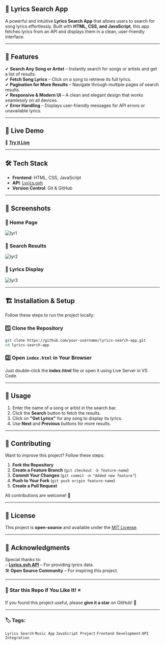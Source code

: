 ## 🎵 Lyrics Search App

A powerful and intuitive **Lyrics Search App** that allows users to search for song lyrics effortlessly. Built with **HTML, CSS, and JavaScript**, this app fetches lyrics from an API and displays them in a clean, user-friendly interface.  

---

## 🚀 Features  

✔ **Search Any Song or Artist** – Instantly search for songs or artists and get a list of results.  
✔ **Fetch Song Lyrics** – Click on a song to retrieve its full lyrics.  
✔ **Pagination for More Results** – Navigate through multiple pages of search results.  
✔ **Responsive & Modern UI** – A clean and elegant design that works seamlessly on all devices.  
✔ **Error Handling** – Displays user-friendly messages for API errors or unavailable lyrics.  

---

## 🎯 Live Demo  

🔗 **[Try it Live](https://lyrics-search-engine.vercel.app/)** 

---

## 🛠️ Tech Stack  

- **Frontend**: HTML, CSS, JavaScript  
- **API**: [Lyrics.ovh](https://lyrics.ovh/)  
- **Version Control**: Git & GitHub  

---

## 📸 Screenshots  

### 🎤 Home Page  
![lyr1](https://github.com/user-attachments/assets/2bc5eb53-69bb-4a05-947a-ad412974ce63)

### 🎼 Search Results  
![lyr2](https://github.com/user-attachments/assets/7062539a-9f8a-472d-92ea-532538b6b17d)

### 📜 Lyrics Display  
![lyr3](https://github.com/user-attachments/assets/94320a1c-38da-4274-bba4-6eb7c6f02b2b)

---

## 🏗️ Installation & Setup  

Follow these steps to run the project locally:  

### 1️⃣ Clone the Repository  
```bash
git clone https://github.com/your-username/lyrics-search-app.git
cd lyrics-search-app
```

### 2️⃣ Open `index.html` in Your Browser  
Just double-click the **index.html** file or open it using Live Server in VS Code.

---

## 📝 Usage  

1. Enter the name of a song or artist in the search bar.  
2. Click the **Search** button to fetch the results.  
3. Click on **"Get Lyrics"** for any song to display its lyrics.  
4. Use **Next** and **Previous** buttons for more results.  

---

## 🤝 Contributing  

Want to improve this project? Follow these steps:  

1. **Fork the Repository**  
2. **Create a Feature Branch** (`git checkout -b feature-name`)  
3. **Commit Your Changes** (`git commit -m "Added new feature"`)  
4. **Push to Your Fork** (`git push origin feature-name`)  
5. **Create a Pull Request**  

All contributions are welcome! 🎉  

---

## 📜 License  

This project is **open-source** and available under the [MIT License](LICENSE).  

---

## 🎤 Acknowledgments  

Special thanks to:  
🎶 **[Lyrics.ovh API](https://lyrics.ovh/)** – For providing lyrics data.  
🛠️ **Open Source Community** – For inspiring this project.  

---

### 🌟 **Star this Repo if You Like It!** ⭐  
If you found this project useful, please **give it a star** on GitHub! 🚀  

---

### 🏷️ **Tags**:  
`Lyrics Search` `Music App` `JavaScript Project` `Frontend Development` `API Integration`
